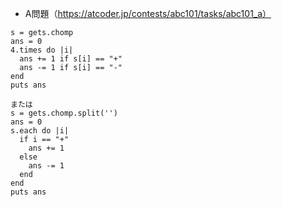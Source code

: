- A問題（https://atcoder.jp/contests/abc101/tasks/abc101_a）

```
s = gets.chomp
ans = 0
4.times do |i|
  ans += 1 if s[i] == "+"
  ans -= 1 if s[i] == "-"
end
puts ans

または
s = gets.chomp.split('')
ans = 0
s.each do |i|
  if i == "+"
    ans += 1
  else
    ans -= 1
  end
end
puts ans
```
